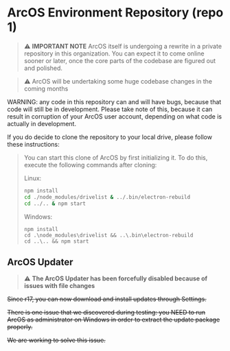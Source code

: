 # ArcOS Environment Repository (repo 1)

> ⚠️ **IMPORTANT NOTE** ArcOS itself is undergoing a rewrite in a private repository in this organization. You can expect it to come online sooner or later, once the core parts of the codebase are figured out and polished.

> ⚠️ ArcOS will be undertaking some huge codebase changes in the coming months

WARNING: any code in this repository can and will have bugs, because that code will still be in development. Please take note of this, because it can result in corruption of your ArcOS user account, depending on what code is actually in development.

If you do decide to clone the repository to your local drive, please follow these instructions:

> You can start this clone of ArcOS by first initializing it. To do this, execute the following commands after cloning:
> 
> Linux:
> ```bash
> npm install
> cd ./node_modules/drivelist & ../.bin/electron-rebuild
> cd ../.. & npm start
> ```
> 
> Windows:
> ```batch
> npm install
> cd .\node_modules\drivelist && ..\.bin\electron-rebuild
> cd ..\.. && npm start
> ```

## ArcOS Updater

> ⚠️ **The ArcOS Updater has been forcefully disabled because of issues with file changes**

~~Since r17, you can now download and install updates through Settings.~~

~~There is one issue that we discovered during testing: you NEED to run ArcOS as administrator on Windows in order to extract the update package properly.~~

~~We are working to solve this issue.~~